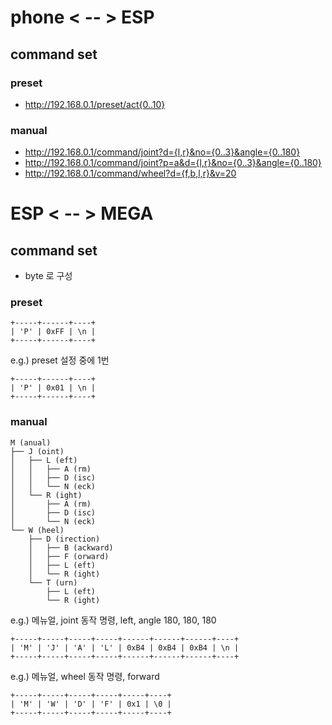 # phone < -- > ESP
## command set
### preset
- http://192.168.0.1/preset/act{0..10}

### manual
- http://192.168.0.1/command/joint?d={l,r}&no={0..3}&angle={0..180}
- http://192.168.0.1/command/joint?p=a&d={l,r}&no={0..3}&angle={0..180}
- http://192.168.0.1/command/wheel?d={f,b,l,r}&v=20

# ESP < -- > MEGA
## command set
- byte 로 구성
### preset
```
+-----+------+----+
| 'P' | 0xFF | \n |
+-----+------+----+
```
e.g.) preset 설정 중에 1번
```
+-----+------+----+
| 'P' | 0x01 | \n |
+-----+------+----+
```
### manual
```
M (anual)
├── J (oint)
│   ├── L (eft)
│   │   ├── A (rm)
│   │   ├── D (isc)
│   │   └── N (eck)
│   └── R (ight)
│       ├── A (rm)
│       ├── D (isc)
│       └── N (eck)
└── W (heel)
    ├── D (irection)
    │   ├── B (ackward)
    │   ├── F (orward)
    │   ├── L (eft)
    │   └── R (ight)
    └── T (urn)
        ├── L (eft)
        └── R (ight)
```
e.g.) 메뉴얼, joint 동작 명령, left, angle 180, 180, 180
```
+-----+-----+-----+-----+------+------+------+----+
| 'M' | 'J' | 'A' | 'L' | 0xB4 | 0xB4 | 0xB4 | \n |
+-----+-----+-----+-----+------+------+------+----+
```
e.g.) 메뉴얼, wheel 동작 명령, forward
```
+-----+-----+-----+-----+-----+----+
| 'M' | 'W' | 'D' | 'F' | 0x1 | \0 |
+-----+-----+-----+-----+-----+----+
```
